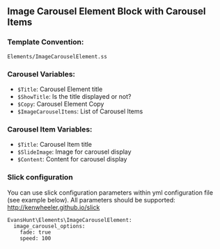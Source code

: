 ## Image Carousel Element Block with Carousel Items

### Template Convention:

`Elements/ImageCarouselElement.ss`

### Carousel Variables:

- `$Title`: Carousel Element title
- `$ShowTitle`: Is the title displayed or not?
- `$Copy`: Carousel Element Copy
- `$ImageCarouselItems`: List of Carousel Items

### Carousel Item Variables:

- `$Title`: Carousel Item title
- `$SlideImage`: Image for carousel display
- `$Content`: Content for carousel display

### Slick configuration
You can use slick configuration parameters within yml configuration file (see example below).
All parameters should be supported: <a href="http://kenwheeler.github.io/slick#settings" target="_blank">http://kenwheeler.github.io/slick</a>

```
EvansHunt\Elements\ImageCarouselElement:
  image_carousel_options:
    fade: true
    speed: 100
```